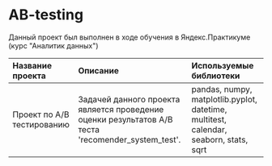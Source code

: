 # AB-testing
Данный проект был выполнен в ходе обучения в Яндекс.Практикуме (курс "Аналитик данных")

| Название проекта              | Описание           | Используемые библиотеки                     |
| :-------------------- | :---------------------- |:---------------------------|
| Проект по А/В тестированию | Задачей данного проекта является проведение оценки результатов А/В теста 'recomender_system_test'. | pandas, numpy, matplotlib.pyplot, datetime, multitest, calendar, seaborn, stats, sqrt |

